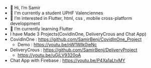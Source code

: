 - 👋 Hi, I’m Samir
- 👋 I'm currently a student UPHF Valenciennes
- 👀 I’m interested in Flutter, html, css , mobile cross-platform developpment 
- 🌱 I’m currently learning Flutter
- I have Made 3 Projects(CovidInOne, DeliveryCrous and Chat App)
- CovidInOne : https://github.com/SamirBenj/CovidInOne_Project
  - Demo : https://youtu.be/nW1WIk0ieNc
- DeliveryCrous : https://github.com/SamirBenj/DeliveryProject
  - https://youtu.be/uGjLV9320oA
- Chat App with Firebase : https://youtu.be/P4Xa1aLtvMY

